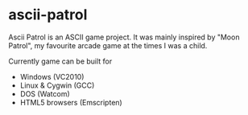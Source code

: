 # ascii-patrol
Ascii Patrol is an ASCII game project. It was mainly inspired by "Moon Patrol", my favourite arcade game at the times I was a child.

Currently game can be built for 
- Windows (VC2010)
- Linux & Cygwin (GCC)
- DOS (Watcom) 
- HTML5 browsers (Emscripten)
